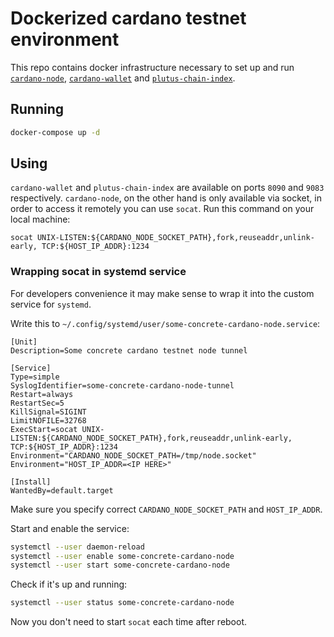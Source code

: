 # Dockerized cardano testnet environment
This repo contains docker infrastructure necessary to set up and run
[`cardano-node`](https://hub.docker.com/r/inputoutput/cardano-node),
[`cardano-wallet`](https://hub.docker.com/r/inputoutput/cardano-wallet) and
[`plutus-chain-index`](https://github.com/input-output-hk/plutus-apps/tree/main/plutus-chain-index).

## Running
```sh
docker-compose up -d
```

## Using
`cardano-wallet` and `plutus-chain-index` are available on ports `8090` and `9083` respectively. `cardano-node`, on the other hand is only available via socket, in order to access it remotely you can use `socat`. Run this command on your local machine:
```
socat UNIX-LISTEN:${CARDANO_NODE_SOCKET_PATH},fork,reuseaddr,unlink-early, TCP:${HOST_IP_ADDR}:1234
```

### Wrapping socat in systemd service
For developers convenience it may make sense to wrap it into the custom service for `systemd`.

Write this to `~/.config/systemd/user/some-concrete-cardano-node.service`:
```systemd
[Unit]
Description=Some concrete cardano testnet node tunnel

[Service]
Type=simple
SyslogIdentifier=some-concrete-cardano-node-tunnel
Restart=always
RestartSec=5
KillSignal=SIGINT
LimitNOFILE=32768
ExecStart=socat UNIX-LISTEN:${CARDANO_NODE_SOCKET_PATH},fork,reuseaddr,unlink-early, TCP:${HOST_IP_ADDR}:1234
Environment="CARDANO_NODE_SOCKET_PATH=/tmp/node.socket"
Environment="HOST_IP_ADDR=<IP HERE>"

[Install]
WantedBy=default.target
```

Make sure you specify correct `CARDANO_NODE_SOCKET_PATH` and `HOST_IP_ADDR`.

Start and enable the service:
```sh
systemctl --user daemon-reload
systemctl --user enable some-concrete-cardano-node
systemctl --user start some-concrete-cardano-node
```

Check if it's up and running:
```sh
systemctl --user status some-concrete-cardano-node
```

Now you don't need to start `socat` each time after reboot.
